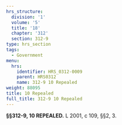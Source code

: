 ```yaml
---
hrs_structure:
  division: '1'
  volume: '5'
  title: '18'
  chapter: '312'
  section: 312-9
type: hrs_section
tags:
  - Government
menu:
  hrs:
    identifier: HRS_0312-0009
    parent: HRS0312
    name: 312-9 10 Repealed
weight: 88095
title: 10 Repealed
full_title: 312-9 10 Repealed
---
```

**§§312-9, 10 REPEALED.** L 2001, c 109, §§2, 3.